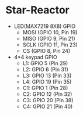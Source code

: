 # Star-Reactor

+ LED(MAX7219 8X8) GPIO
  + MOSI (GPIO 10, Pin 19)
  + MISO (GPIO 9, Pin 21)
  + SCLK (GPIO 11, Pin 23)
  + CS (GPIO 8, Pin 24)
+ 4*4 keypad GPIO
  + L1: GPIO 5 (Pin 29)
  + L2: GPIO 6 (Pin 31)
  + L3: GPIO 13 (Pin 33)
  + L4: GPIO 19 (Pin 35)
  + C1: GPIO 1 (Pin 28)
  + C2: GPIO 12 (Pin 32)
  + C3: GPIO 20 (Pin 38)
  + C4: GPIO 21 (Pin 40)


